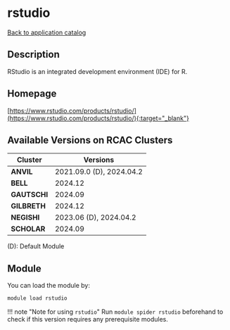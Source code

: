 # rstudio

[Back to application catalog](../app_catalog.md)

## Description

RStudio is an integrated development environment (IDE) for R.

## Homepage

[https://www.rstudio.com/products/rstudio/](https://www.rstudio.com/products/rstudio/){:target="_blank"}

## Available Versions on RCAC Clusters

|Cluster|Versions|
|---|---|
**ANVIL**|2021.09.0 (D), 2024.04.2
**BELL**|2024.12
**GAUTSCHI**|2024.09
**GILBRETH**|2024.12
**NEGISHI**|2023.06 (D), 2024.04.2
**SCHOLAR**|2024.09

(D): Default Module

## Module

You can load the module by:

```bash
module load rstudio
```

!!! note "Note for using `rstudio`"
    Run `module spider rstudio` beforehand to check if this version requires any prerequisite modules.
